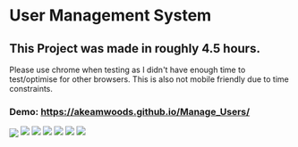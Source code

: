# User Management System
## This Project was made in roughly 4.5 hours.
Please use chrome when testing as I didn't have enough time to test/optimise for other browsers. This is also not mobile friendly due to time constraints.

### Demo: https://akeamwoods.github.io/Manage_Users/

<img align="center" src="https://i.imgur.com/dJRQZOp.png" />
<img src="https://i.imgur.com/Ahf38x6.png" />
<img src="https://i.imgur.com/hCS4s91.png" />
<img src="https://i.imgur.com/BQlWQ2v.png" />
<img src="https://i.imgur.com/22qcv9Z.png" />
<img src="https://i.imgur.com/5Lxp0Vy.png" />
<img src="https://i.imgur.com/nky7BXs.png" />
